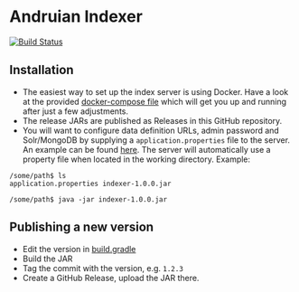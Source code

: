 # Andruian Indexer

[![Build Status](https://travis-ci.org/andruian/indexer.svg?branch=master)](https://travis-ci.org/andruian/indexer)

## Installation
- The easiest way to set up the index server is using Docker. Have a look at the provided 
[docker-compose file](docker/docker-compose.yml) which will get you up and running after just a few adjustments.
- The release JARs are published as Releases in this GitHub repository.
- You will want to configure data definition URLs, admin password and Solr/MongoDB by supplying a 
`application.properties` file to the server. An example can be found [here](src/main/resources/application.properties).
The server will automatically use a property file when located in the working directory. Example:
```
/some/path$ ls
application.properties indexer-1.0.0.jar

/some/path$ java -jar indexer-1.0.0.jar 
```

## Publishing a new version
- Edit the version in [build.gradle](build.gradle)
- Build the JAR
- Tag the commit with the version, e.g. `1.2.3`
- Create a GitHub Release, upload the JAR there.

